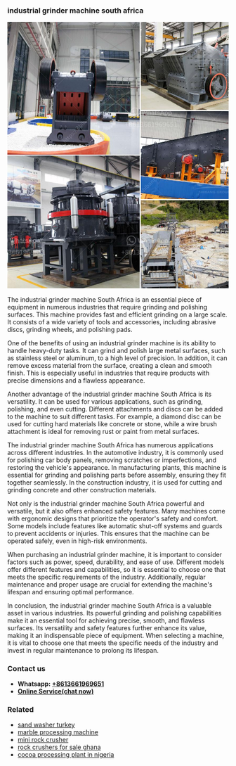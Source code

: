 <h3>industrial grinder machine south africa</h3><img src='1708408219.jpg' alt=''><p>The industrial grinder machine South Africa is an essential piece of equipment in numerous industries that require grinding and polishing surfaces. This machine provides fast and efficient grinding on a large scale. It consists of a wide variety of tools and accessories, including abrasive discs, grinding wheels, and polishing pads.</p><p>One of the benefits of using an industrial grinder machine is its ability to handle heavy-duty tasks. It can grind and polish large metal surfaces, such as stainless steel or aluminum, to a high level of precision. In addition, it can remove excess material from the surface, creating a clean and smooth finish. This is especially useful in industries that require products with precise dimensions and a flawless appearance.</p><p>Another advantage of the industrial grinder machine South Africa is its versatility. It can be used for various applications, such as grinding, polishing, and even cutting. Different attachments and discs can be added to the machine to suit different tasks. For example, a diamond disc can be used for cutting hard materials like concrete or stone, while a wire brush attachment is ideal for removing rust or paint from metal surfaces.</p><p>The industrial grinder machine South Africa has numerous applications across different industries. In the automotive industry, it is commonly used for polishing car body panels, removing scratches or imperfections, and restoring the vehicle's appearance. In manufacturing plants, this machine is essential for grinding and polishing parts before assembly, ensuring they fit together seamlessly. In the construction industry, it is used for cutting and grinding concrete and other construction materials.</p><p>Not only is the industrial grinder machine South Africa powerful and versatile, but it also offers enhanced safety features. Many machines come with ergonomic designs that prioritize the operator's safety and comfort. Some models include features like automatic shut-off systems and guards to prevent accidents or injuries. This ensures that the machine can be operated safely, even in high-risk environments.</p><p>When purchasing an industrial grinder machine, it is important to consider factors such as power, speed, durability, and ease of use. Different models offer different features and capabilities, so it is essential to choose one that meets the specific requirements of the industry. Additionally, regular maintenance and proper usage are crucial for extending the machine's lifespan and ensuring optimal performance.</p><p>In conclusion, the industrial grinder machine South Africa is a valuable asset in various industries. Its powerful grinding and polishing capabilities make it an essential tool for achieving precise, smooth, and flawless surfaces. Its versatility and safety features further enhance its value, making it an indispensable piece of equipment. When selecting a machine, it is vital to choose one that meets the specific needs of the industry and invest in regular maintenance to prolong its lifespan.</p><h3>Contact us</h3><ul><li><strong>Whatsapp:&nbsp;<a href="https://wa.me/8613661969651">+8613661969651</a></strong></li><li><a href="https://swt.shibang-china.com/?git&amp;zhl&amp;industrial grinder machine south africa"><strong>Online Service(chat now)</strong></a></li></ul><h3>Related</h3><ul><li><a href='sand washer turkey.md'>sand washer turkey</a></li><li><a href='marble processing machine.md'>marble processing machine</a></li><li><a href='mini rock crusher.md'>mini rock crusher</a></li><li><a href='rock crushers for sale ghana.md'>rock crushers for sale ghana</a></li><li><a href='cocoa processing plant in nigeria.md'>cocoa processing plant in nigeria</a></li></ul>